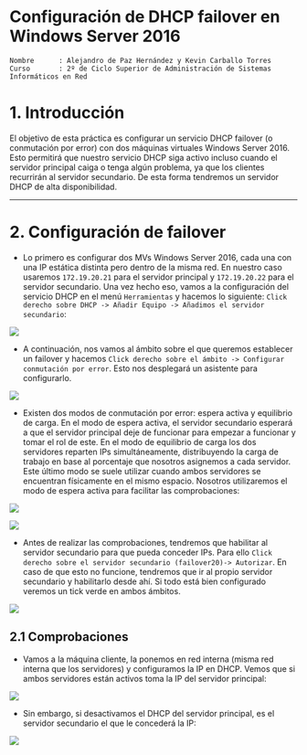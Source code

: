 # Configuración de DHCP failover en Windows Server 2016

```
Nombre      : Alejandro de Paz Hernández y Kevin Carballo Torres
Curso       : 2º de Ciclo Superior de Administración de Sistemas Informáticos en Red
```

# 1. Introducción

El objetivo de esta práctica es configurar un servicio DHCP failover (o conmutación por error) con dos máquinas virtuales Windows Server 2016. Esto permitirá que nuestro servicio DHCP siga activo incluso cuando el servidor principal caiga o tenga algún problema, ya que los clientes recurrirán al servidor secundario. De esta forma tendremos un servidor DHCP de alta disponibilidad.

---

# 2. Configuración de failover

- Lo primero es configurar dos MVs Windows Server 2016, cada una con una IP estática distinta pero dentro de la misma red. En nuestro caso usaremos `172.19.20.21` para el servidor principal y `172.19.20.22` para el servidor secundario. Una vez hecho eso, vamos a la configuración del servicio DHCP en el menú `Herramientas` y hacemos lo siguiente: `Click derecho sobre DHCP -> Añadir Equipo -> Añadimos el servidor secundario`:

![](img/10.png)

- A continuación, nos vamos al ámbito sobre el que queremos establecer un failover y hacemos `Click derecho sobre el ámbito -> Configurar conmutación por error`. Esto nos desplegará un asistente para configurarlo.

![](img/11.png)

- Existen dos modos de conmutación por error: espera activa y equilibrio de carga. En el modo de espera activa, el servidor secundario esperará a que el servidor principal deje de funcionar para empezar a funcionar y tomar el rol de este. En el modo de equilibrio de carga los dos servidores reparten IPs simultáneamente, distribuyendo la carga de trabajo en base al porcentaje que nosotros asignemos a cada servidor. Este último modo se suele utilizar cuando ambos servidores se encuentran físicamente en el mismo espacio. Nosotros utilizaremos el modo de espera activa para facilitar las comprobaciones:

![](img/12.png)

![](img/13.png)

- Antes de realizar las comprobaciones, tendremos que habilitar al servidor secundario para que pueda conceder IPs. Para ello `Click derecho sobre el servidor secundario (failover20)-> Autorizar`. En caso de que esto no funcione, tendremos que ir al propio servidor secundario y habilitarlo desde ahí. Si todo está bien configurado veremos un tick verde en ambos ámbitos.

![](img/9.png)



## 2.1 Comprobaciones

- Vamos a la máquina cliente, la ponemos en red interna (misma red interna que los servidores) y configuramos la IP en DHCP. Vemos que si ambos servidores están activos toma la IP del servidor principal:

![](img/14.png)

- Sin embargo, si desactivamos el DHCP del servidor principal, es el servidor secundario el que le concederá la IP:

![](img/14.png)
